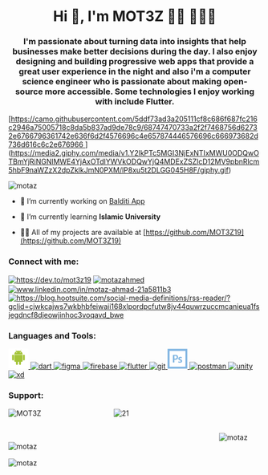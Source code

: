 <h1 align="center">Hi 👋, I'm MOT3Z 👋🏼 👨🏻‍💻</h1>
<h3 align="center">I'm passionate about turning data into insights that help businesses make better decisions during the day. I also enjoy designing and building progressive web apps that provide a great user experience in the night and also i'm a computer science engineer who is passionate about making open-source more accessible. Some technologies I enjoy working with include Flutter.</h3>

[[https://camo.githubusercontent.com/5ddf73ad3a205111cf8c686f687fc216c2946a75005718c8da5b837ad9de78c9/68747470733a2f2f7468756d62732e6766796361742e636f6d2f4576696c4e657874446576696c666973682d736d616c6c2e676966
](https://cdn.dribbble.com/users/1708816/screenshots/15637256/media/f9826f0af8a49462f048262a8502035b.gif)
](https://media2.giphy.com/media/v1.Y2lkPTc5MGI3NjExNTIxMWU0ODQwOTBmYjRiNGNlMWE4YjAxOTdlYWVkODQwYjQ4MDExZSZlcD12MV9pbnRlcm5hbF9naWZzX2dpZklkJmN0PXM/lP8xu5t2DLGG045H8F/giphy.gif)
<p align="left"> <img src="https://komarev.com/ghpvc/?username=motaz&label=Profile%20views&color=0e75b6&style=flat" alt="motaz" /> </p>

- 🔭 I’m currently working on [Balditi App](https://github.com/MOT3Z19/Graduation-Project.git)

- 🌱 I’m currently learning **Islamic University**

- 👨‍💻 All of my projects are available at [https://github.com/MOT3Z19](https://github.com/MOT3Z19)

<h3 align="left">Connect with me:</h3>
<p align="left">
<a href="https://dev.to/https://dev.to/mot3z19" target="blank"><img align="center" src="https://raw.githubusercontent.com/rahuldkjain/github-profile-readme-generator/master/src/images/icons/Social/devto.svg" alt="https://dev.to/mot3z19" height="30" width="40" /></a>
<a href="https://twitter.com/motazahmed" target="blank"><img align="center" src="https://raw.githubusercontent.com/rahuldkjain/github-profile-readme-generator/master/src/images/icons/Social/twitter.svg" alt="motazahmed" height="30" width="40" /></a>
<a href="https://linkedin.com/in/www.linkedin.com/in/motaz-ahmad-21a5811b3" target="blank"><img align="center" src="https://raw.githubusercontent.com/rahuldkjain/github-profile-readme-generator/master/src/images/icons/Social/linked-in-alt.svg" alt="www.linkedin.com/in/motaz-ahmad-21a5811b3" height="30" width="40" /></a>
<a href="/https://blog.hootsuite.com/social-media-definitions/rss-reader/?gclid=cjwkcajws7wkbhbfeiwaii168xlpordpcfutw8jv44quwrzuccmcanieua1fsjegdncf8djeowjinhoc3voqavd_bwe" target="blank"><img align="center" src="https://raw.githubusercontent.com/rahuldkjain/github-profile-readme-generator/master/src/images/icons/Social/rss.svg" alt="https://blog.hootsuite.com/social-media-definitions/rss-reader/?gclid=cjwkcajws7wkbhbfeiwaii168xlpordpcfutw8jv44quwrzuccmcanieua1fsjegdncf8djeowjinhoc3voqavd_bwe" height="30" width="40" /></a>
</p>

<h3 align="left">Languages and Tools:</h3>
<p align="left"> <a href="https://developer.android.com" target="_blank" rel="noreferrer"> <img src="https://raw.githubusercontent.com/devicons/devicon/master/icons/android/android-original-wordmark.svg" alt="android" width="40" height="40"/> </a> <a href="https://dart.dev" target="_blank" rel="noreferrer"> <img src="https://www.vectorlogo.zone/logos/dartlang/dartlang-icon.svg" alt="dart" width="40" height="40"/> </a> <a href="https://www.figma.com/" target="_blank" rel="noreferrer"> <img src="https://www.vectorlogo.zone/logos/figma/figma-icon.svg" alt="figma" width="40" height="40"/> </a> <a href="https://firebase.google.com/" target="_blank" rel="noreferrer"> <img src="https://www.vectorlogo.zone/logos/firebase/firebase-icon.svg" alt="firebase" width="40" height="40"/> </a> <a href="https://flutter.dev" target="_blank" rel="noreferrer"> <img src="https://www.vectorlogo.zone/logos/flutterio/flutterio-icon.svg" alt="flutter" width="40" height="40"/> </a> <a href="https://git-scm.com/" target="_blank" rel="noreferrer"> <img src="https://www.vectorlogo.zone/logos/git-scm/git-scm-icon.svg" alt="git" width="40" height="40"/> </a> <a href="https://www.photoshop.com/en" target="_blank" rel="noreferrer"> <img src="https://raw.githubusercontent.com/devicons/devicon/master/icons/photoshop/photoshop-line.svg" alt="photoshop" width="40" height="40"/> </a> <a href="https://postman.com" target="_blank" rel="noreferrer"> <img src="https://www.vectorlogo.zone/logos/getpostman/getpostman-icon.svg" alt="postman" width="40" height="40"/> </a> <a href="https://unity.com/" target="_blank" rel="noreferrer"> <img src="https://www.vectorlogo.zone/logos/unity3d/unity3d-icon.svg" alt="unity" width="40" height="40"/> </a> <a href="https://www.adobe.com/products/xd.html" target="_blank" rel="noreferrer"> <img src="https://cdn.worldvectorlogo.com/logos/adobe-xd.svg" alt="xd" width="40" height="40"/> </a> </p>

<h3 align="left">Support:</h3>
<p><a href="https://www.buymeacoffee.com/MOT3Z"> <img align="left" src="https://cdn.buymeacoffee.com/buttons/v2/default-yellow.png" height="50" width="210" alt="MOT3Z" /></a><a href="https://ko-fi.com/21"> <img align="left" src="https://cdn.ko-fi.com/cdn/kofi3.png?v=3" height="50" width="210" alt="21" /></a></p><br><br>

<p><img align="left" src="https://github-readme-stats.vercel.app/api/top-langs?username=motaz&show_icons=true&locale=en&layout=compact" alt="motaz" /></p>

<p>&nbsp;<img align="center" src="https://github-readme-stats.vercel.app/api?username=motaz&show_icons=true&locale=en" alt="motaz" /></p>

<p><img align="center" src="https://github-readme-streak-stats.herokuapp.com/?user=motaz&" alt="motaz" /></p>
